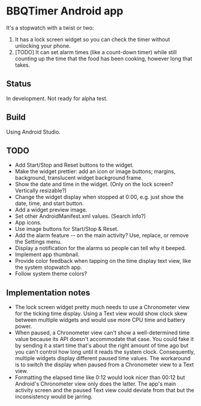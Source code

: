 # BBQTimer Android app

It's a stopwatch with a twist or two:
1. It has a lock screen widget so you can check the timer without unlocking your phone.
2. [TODO] It can set alarm times (like a count-down timer) while still counting up the time that the
food has been cooking, however long that takes.

## Status
In development. Not ready for alpha test.

## Build
Using Android Studio.

## TODO
* Add Start/Stop and Reset buttons to the widget.
* Make the widget prettier: add an icon or image buttons; margins, background, translucent widget
background frame.
* Show the date and time in the widget. (Only on the lock screen? Vertically resizable?)
* Change the widget display when stopped at 0:00, e.g. just show the date, time, and start button.
* Add a widget preview image.
* Set other AndroidManifest.xml values. (Search info?)
* App icons.
* Use image buttons for Start/Stop & Reset.
* Add the alarm feature -- on the main activity? Use, replace, or remove the Settings menu.
* Display a notification for the alarms so people can tell why it beeped.
* Implement app thumbnail.
* Provide color feedback when tapping on the time display text view, like the system stopwatch app.
* Follow system theme colors?

## Implementation notes
* The lock screen widget pretty much needs to use a Chronometer view for the ticking time display.
Using a Text view would show clock skew between multiple widgets and would use more CPU time and
battery power.
* When paused, a Chronometer view can't show a well-determined time value because its API doesn't
accommodate that case. You could fake it by sending it a start time that's about the right amount of
time ago but you can't control how long until it reads the system clock. Consequently, multiple
widgets display different paused time values. The workaround is to switch the display when paused
from a Chronometer view to a Text view.
* Formatting the elapsed time like 0:12 would look nicer than 00:12 but Android's Chronometer view
only does the latter. The app's main activity screen and the paused Text view could deviate from
that but the inconsistency would be jarring.
